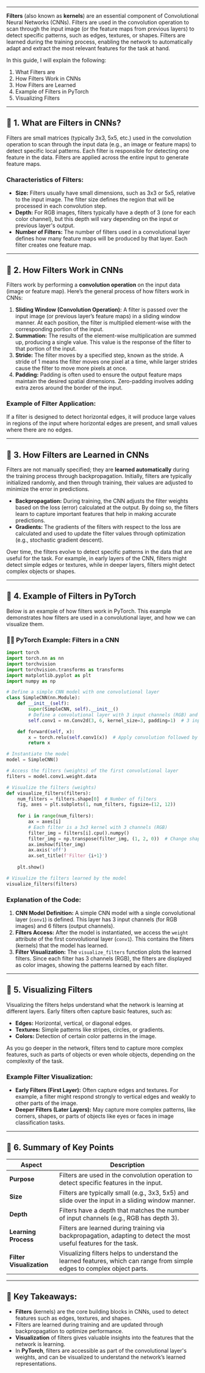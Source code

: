 
---

**Filters** (also known as **kernels**) are an essential component of Convolutional Neural Networks (CNNs). Filters are used in the convolution operation to scan through the input image (or the feature maps from previous layers) to detect specific patterns, such as edges, textures, or shapes. Filters are learned during the training process, enabling the network to automatically adapt and extract the most relevant features for the task at hand.

In this guide, I will explain the following:
1. What Filters are  
2. How Filters Work in CNNs  
3. How Filters are Learned  
4. Example of Filters in PyTorch  
5. Visualizing Filters  

---

## 📌 **1. What are Filters in CNNs?**

Filters are small matrices (typically 3x3, 5x5, etc.) used in the convolution operation to scan through the input data (e.g., an image or feature maps) to detect specific local patterns. Each filter is responsible for detecting one feature in the data. Filters are applied across the entire input to generate feature maps.

### Characteristics of Filters:
- **Size:** Filters usually have small dimensions, such as 3x3 or 5x5, relative to the input image. The filter size defines the region that will be processed in each convolution step.
- **Depth:** For RGB images, filters typically have a depth of 3 (one for each color channel), but this depth will vary depending on the input or previous layer's output.
- **Number of Filters:** The number of filters used in a convolutional layer defines how many feature maps will be produced by that layer. Each filter creates one feature map.

---

## 📌 **2. How Filters Work in CNNs**

Filters work by performing a **convolution operation** on the input data (image or feature map). Here’s the general process of how filters work in CNNs:

1. **Sliding Window (Convolution Operation):** A filter is passed over the input image (or previous layer’s feature maps) in a sliding window manner. At each position, the filter is multiplied element-wise with the corresponding portion of the input.
2. **Summation:** The results of the element-wise multiplication are summed up, producing a single value. This value is the response of the filter to that portion of the input.
3. **Stride:** The filter moves by a specified step, known as the stride. A stride of 1 means the filter moves one pixel at a time, while larger strides cause the filter to move more pixels at once.
4. **Padding:** Padding is often used to ensure the output feature maps maintain the desired spatial dimensions. Zero-padding involves adding extra zeros around the border of the input.

### Example of Filter Application:
If a filter is designed to detect horizontal edges, it will produce large values in regions of the input where horizontal edges are present, and small values where there are no edges.

---

## 📌 **3. How Filters are Learned in CNNs**

Filters are not manually specified; they are **learned automatically** during the training process through backpropagation. Initially, filters are typically initialized randomly, and then through training, their values are adjusted to minimize the error in predictions.

- **Backpropagation:** During training, the CNN adjusts the filter weights based on the loss (error) calculated at the output. By doing so, the filters learn to capture important features that help in making accurate predictions.
- **Gradients:** The gradients of the filters with respect to the loss are calculated and used to update the filter values through optimization (e.g., stochastic gradient descent).

Over time, the filters evolve to detect specific patterns in the data that are useful for the task. For example, in early layers of the CNN, filters might detect simple edges or textures, while in deeper layers, filters might detect complex objects or shapes.

---

## 📌 **4. Example of Filters in PyTorch**

Below is an example of how filters work in PyTorch. This example demonstrates how filters are used in a convolutional layer, and how we can visualize them.

### 🧑‍💻 **PyTorch Example: Filters in a CNN**

```python
import torch
import torch.nn as nn
import torchvision
import torchvision.transforms as transforms
import matplotlib.pyplot as plt
import numpy as np

# Define a simple CNN model with one convolutional layer
class SimpleCNN(nn.Module):
    def __init__(self):
        super(SimpleCNN, self).__init__()
        # Define a convolutional layer with 3 input channels (RGB) and 6 output channels (filters)
        self.conv1 = nn.Conv2d(3, 6, kernel_size=3, padding=1)  # 3 input channels, 6 filters, 3x3 kernel

    def forward(self, x):
        x = torch.relu(self.conv1(x))  # Apply convolution followed by ReLU activation
        return x

# Instantiate the model
model = SimpleCNN()

# Access the filters (weights) of the first convolutional layer
filters = model.conv1.weight.data

# Visualize the filters (weights)
def visualize_filters(filters):
    num_filters = filters.shape[0]  # Number of filters
    fig, axes = plt.subplots(1, num_filters, figsize=(12, 12))
    
    for i in range(num_filters):
        ax = axes[i]
        # Each filter is a 3x3 kernel with 3 channels (RGB)
        filter_img = filters[i].cpu().numpy()
        filter_img = np.transpose(filter_img, (1, 2, 0))  # Change shape to (H, W, C) for RGB
        ax.imshow(filter_img)
        ax.axis('off')
        ax.set_title(f'Filter {i+1}')
    
    plt.show()

# Visualize the filters learned by the model
visualize_filters(filters)
```

### Explanation of the Code:
1. **CNN Model Definition:** A simple CNN model with a single convolutional layer (`conv1`) is defined. This layer has 3 input channels (for RGB images) and 6 filters (output channels).
2. **Filters Access:** After the model is instantiated, we access the `weight` attribute of the first convolutional layer (`conv1`). This contains the filters (kernels) that the model has learned.
3. **Filter Visualization:** The `visualize_filters` function plots the learned filters. Since each filter has 3 channels (RGB), the filters are displayed as color images, showing the patterns learned by each filter.

---

## 📌 **5. Visualizing Filters**

Visualizing the filters helps understand what the network is learning at different layers. Early filters often capture basic features, such as:
- **Edges:** Horizontal, vertical, or diagonal edges.
- **Textures:** Simple patterns like stripes, circles, or gradients.
- **Colors:** Detection of certain color patterns in the image.

As you go deeper in the network, filters tend to capture more complex features, such as parts of objects or even whole objects, depending on the complexity of the task.

### Example Filter Visualization:
- **Early Filters (First Layer):** Often capture edges and textures. For example, a filter might respond strongly to vertical edges and weakly to other parts of the image.
- **Deeper Filters (Later Layers):** May capture more complex patterns, like corners, shapes, or parts of objects like eyes or faces in image classification tasks.

---

## 📌 **6. Summary of Key Points**

| **Aspect**                | **Description**                                               |
|---------------------------|---------------------------------------------------------------|
| **Purpose**                | Filters are used in the convolution operation to detect specific features in the input. |
| **Size**                   | Filters are typically small (e.g., 3x3, 5x5) and slide over the input in a sliding window manner. |
| **Depth**                  | Filters have a depth that matches the number of input channels (e.g., RGB has depth 3). |
| **Learning Process**       | Filters are learned during training via backpropagation, adapting to detect the most useful features for the task. |
| **Filter Visualization**   | Visualizing filters helps to understand the learned features, which can range from simple edges to complex object parts. |

---

## 🔑 **Key Takeaways:**

- **Filters** (kernels) are the core building blocks in CNNs, used to detect features such as edges, textures, and shapes.
- Filters are learned during training and are updated through backpropagation to optimize performance.
- **Visualization** of filters gives valuable insights into the features that the network is learning.
- In **PyTorch**, filters are accessible as part of the convolutional layer's weights, and can be visualized to understand the network’s learned representations.